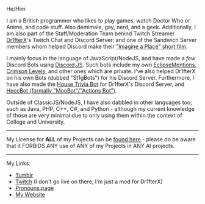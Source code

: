 He/Him

I am a British programmer who likes to play games, watch Doctor Who or Anime, and code stuff. Also demimale, gay, nerd, and a geek.
Additionally, I am also part of the Staff/Moderation Team behind Twitch Streamer [Dr1fterX](https://www.twitch.tv/dr1fterx)'s Twitch Chat and Discord Server; and one of the Sandwich Server members whom helped Discord make their ["Imagine a Place" short film](https://web.archive.org/web/20210725170051/youtube.com/watch?v=3xOkZ0_Rocs).

I mainly focus in the language of JavaScript/NodeJS, and have made a *few* Discord Bots using [Discord.JS](https://github.com/discordjs/discord.js). Such bots include my own [EclipseMentions](https://github.com/TwilightZebby/EclipseMentionsBot), [Crimson Levels](https://github.com/TwilightZebby/CrimsonLevelsBot), and other ones which are private. I've also helped Dr1fterX on his own Bots (dubbed "St1gBots") for his Discord Server. Furthermore, I have also made the [House Trivia Bot](https://github.com/TwilightZebby/HouseTriviaBot) for Dr1fterX's Discord Server, and [HeccBot (formally "MooBot"/"Actions Bot")](https://github.com/TwilightZebby/HeccBot).

Outside of ClassicJS/NodeJS, I have also dabbled in other languages too; such as Java, PHP, C++, C#, and Python - although my current knowledge of those are very minimal due to only using them within the context of College and University.

---

My License for **ALL** of my Projects can be [found here](https://github.com/TwilightZebby/license/blob/main/license.md) - please do be aware that it FORBIDS ANY use of ANY of my Projects in ANY AI projects.

---

My Links:

* [Tumblr](https://twilightzebby.tumblr.com)
* [Twitch](https://www.twitch.tv/twilightzebby) (I don't go live on there, I'm just a mod for Dr1fterX)
* [Pronouns.page](https://en.pronouns.page/@Zebby)
* [My Website](https://twilightzebby.github.io)
